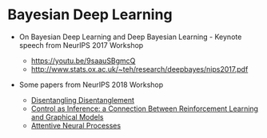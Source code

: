 # Bayesian Deep Learning

* On Bayesian Deep Learning and Deep Bayesian Learning - Keynote speech from NeurIPS 2017 Workshop
  * https://youtu.be/9saauSBgmcQ
  * http://www.stats.ox.ac.uk/~teh/research/deepbayes/nips2017.pdf

* Some papers from NeurIPS 2018 Workshop
  * [Disentangling Disentanglement](http://bayesiandeeplearning.org/2018/papers/79.pdf)
  * [Control as Inference: a Connection Between Reinforcement Learning and Graphical Models](https://arxiv.org/pdf/1805.00909.pdf)
  * [Attentive Neural Processes](https://arxiv.org/abs/1901.05761)
